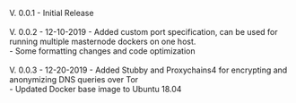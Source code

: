 V. 0.0.1 - Initial Release<br>
<br>
V. 0.0.2 - 12-10-2019
	 - Added custom port specification, can be used for running multiple masternode dockers on one host.<br>
	 - Some formatting changes and code optimization<br>
<br>
V. 0.0.3 - 12-20-2019
         - Added Stubby and Proxychains4 for encrypting and anonymizing DNS queries over Tor<br>
         - Updated Docker base image to Ubuntu 18.04<br>
